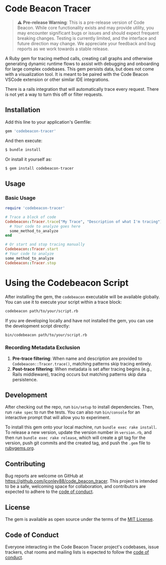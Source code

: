 # Code Beacon Tracer

> ⚠️ **Pre-release Warning**: This is a pre-release version of Code Beacon. While core functionality exists and may provide utility, you may encounter significant bugs or issues and should expect frequent breaking changes. Testing is currently limited, and the interface and future direction may change. We appreciate your feedback and bug reports as we work towards a stable release.

A Ruby gem for tracing method calls, creating call graphs and otherwise generating dynamic runtime flows to assist with debugging and onboarding for large complex codebases. This gem persists data, but does not come with a visualization tool. It is meant to be paired with the Code Beacon VSCode extension or other similar IDE integrations.

There is a rails integration that will automatically trace every request. There is not yet a way to turn this off or filter requests.

## Installation

Add this line to your application's Gemfile:

```ruby
gem 'codebeacon-tracer'
```

And then execute:

```bash
$ bundle install
```

Or install it yourself as:

```bash
$ gem install codebeacon-tracer
```

## Usage

### Basic Usage

```ruby
require 'codebeacon-tracer'

# Trace a block of code
Codebeacon::Tracer.trace("My Trace", "Description of what I'm tracing") do |tracer|
  # Your code to analyze goes here
  some_method_to_analyze
end

# Or start and stop tracing manually
Codebeacon::Tracer.start
# Your code to analyze
some_method_to_analyze
Codebeacon::Tracer.stop
```

# Using the Codebeacon Script

After installing the gem, the `codebeacon` executable will be available globally. You can use it to execute your script within a trace block:

```bash
codebeacon path/to/your/script.rb
```

If you are developing locally and have not installed the gem, you can use the development script directly:

```bash
bin/codebeacon path/to/your/script.rb
```

### Recording Metadata Exclusion

1. **Pre-trace filtering**: When name and description are provided to `Codebeacon::Tracer.trace()`, matching patterns skip tracing entirely.
2. **Post-trace filtering**: When metadata is set after tracing begins (e.g., Rails middleware), tracing occurs but matching patterns skip data persistence.

## Development

After checking out the repo, run `bin/setup` to install dependencies. Then, run `rake spec` to run the tests. You can also run `bin/console` for an interactive prompt that will allow you to experiment.

To install this gem onto your local machine, run `bundle exec rake install`. To release a new version, update the version number in `version.rb`, and then run `bundle exec rake release`, which will create a git tag for the version, push git commits and the created tag, and push the `.gem` file to [rubygems.org](https://rubygems.org).

## Contributing

Bug reports are welcome on GitHub at https://github.com/jconley88/code_beacon_tracer. This project is intended to be a safe, welcoming space for collaboration, and contributors are expected to adhere to the [code of conduct](https://github.com/jconley88/code_beacon_tracer/blob/main/CODE_OF_CONDUCT.md).

## License

The gem is available as open source under the terms of the [MIT License](https://opensource.org/licenses/MIT).

## Code of Conduct

Everyone interacting in the Code Beacon Tracer project's codebases, issue trackers, chat rooms and mailing lists is expected to follow the [code of conduct](https://github.com/jconley88/code_beacon_tracer/blob/main/CODE_OF_CONDUCT.md).
